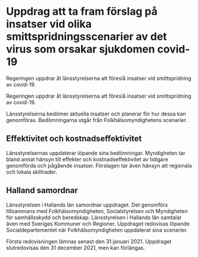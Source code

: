 # Uppdrag att ta fram förslag på insatser vid olika smittspridningsscenarier av det virus som orsakar sjukdomen covid-19

Regeringen uppdrar åt länsstyrelserna att föreslå insatser vid smittspridning av covid-19.

Regeringen uppdrar åt länsstyrelserna att föreslå insatser vid smittspridning av covid-19.

Länsstyrelserna bedömer aktuella insatser och planerar för hur dessa kan genomföras. Bedömningarna utgår från Folkhälsomyndighetens scenarier.
## Effektivitet och kostnadseffektivitet

Länsstyrelsernas uppdaterar löpande sina bedömningar. Myndigheten tar bland annat hänsyn till effekter och kostnadseffektivitet av tidigare genomförda och pågående insatser. Förslagen tar även hänsyn att regionala och lokala skillnader.
## Halland samordnar

Länsstyrelsen i Hallands län samordnar uppdraget. Det genomförs tillsammans med Folkhälsomyndigheten, Socialstyrelsen och Myndigheten för samhällsskydd och beredskap. Länsstyrelsen i Hallands län samtalar även med Sveriges Kommuner och Regioner.
Uppdraget redovisas löpande Socialdepartementet när Folkhälsomyndigheten uppdaterat sina scenarier.

Första redovisningen lämnas senast den 31 januari 2021. Uppdraget slutredovisas den 31 december 2021, men kan förlängas.
